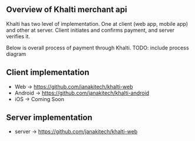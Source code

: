 ## Overview of Khalti merchant api

Khalti has two level of implementation.
One at client (web app, mobile app) and other at server.
Client initiates and confirms payment, and server verifies it.

Below is overall process of payment through Khalti.
TODO: include process diagram

## Client implementation
- Web -> https://github.com/janakitech/khalti-web
- Android -> https://github.com/janakitech/khalti-android
- iOS -> Coming Soon

## Server implementation
- server -> https://github.com/janakitech/khalti-web
